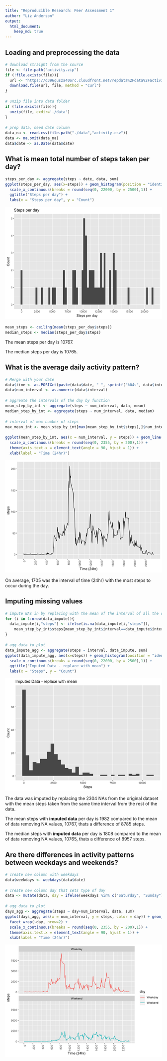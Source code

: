 ```yaml
---
title: "Reproducible Research: Peer Assessment 1"
author: "Liz Anderson"
output: 
  html_document:
    keep_md: true
---
```

## Loading and preprocessing the data



```r
# download straight from the source
file <- file.path("activity.zip")
if (!file.exists(file)){
  url <- "https://d396qusza40orc.cloudfront.net/repdata%2Fdata%2Factivity.zip"
  download.file(url, file, method = "curl")
}

# unzip file into data folder
if (file.exists(file)){
  unzip(file, exdir='./data')
}

# prep data, need date column
data_na <- read.csv(file.path("./data","activity.csv"))
data <- na.omit(data_na)
data$date <- as.Date(data$date)
```


## What is mean total number of steps taken per day?

```r
steps_per_day <- aggregate(steps ~ date, data, sum)
ggplot(steps_per_day, aes(x=steps)) + geom_histogram(position = "identity", binwidth = 300) +
  scale_x_continuous(breaks = round(seq(0, 22000, by = 2500),1)) +
  ggtitle("Steps per day") + 
  labs(x = "Steps per day", y = "Count")
```

![](figure/steps_per_day-1.png)<!-- -->

```r
mean_steps <- ceiling(mean(steps_per_day$steps))
median_steps <- median(steps_per_day$steps)
```
The mean steps per day is 10767.

The median steps per day is 10765.


## What is the average daily activity pattern?

```r
# Merge with your date
data$time <- as.POSIXct(paste(data$date, " ", sprintf("%04s", data$interval)), format = "%Y-%m-%d %H%M")
data$num_interval <- as.numeric(data$interval)

# aggreate the intervals of the day by function
mean_step_by_int <- aggregate(steps ~ num_interval, data, mean)
median_step_by_int <- aggregate(steps ~ num_interval, data, median)

# interval of max number of steps
max_mean_int <- mean_step_by_int[max(mean_step_by_int$steps),]$num_interval

ggplot(mean_step_by_int, aes(x = num_interval, y = steps)) + geom_line() +
  scale_x_continuous(breaks = round(seq(0, 2355, by = 200),1)) + 
  theme(axis.text.x = element_text(angle = 90, hjust = 1)) + 
  xlab(label = "Time (24hr)")
```

![](figure/avg_daily-1.png)<!-- -->

On average, 1705 was the interval of time (24hr) with the most steps to occur during the day.


## Imputing missing values



```r
# impute NAs in by replacing with the mean of the interval of all the days
for (i in 1:nrow(data_impute)){
  data_impute[i,"steps"] <- ifelse(is.na(data_impute[i,"steps"]), 
    mean_step_by_int$steps[mean_step_by_int$interval==data_impute$interval[i]],data_impute[i,"steps"])
}

# agg data to plot
data_impute_agg <- aggregate(steps ~ interval, data_impute, sum)
ggplot(data_impute_agg, aes(x=steps)) + geom_histogram(position = "identity", binwidth = 300) +
  scale_x_continuous(breaks = round(seq(0, 22000, by = 2500),1)) +
  ggtitle("Imputed Data - replace with mean") + 
  labs(x = "Steps", y = "Count")
```

![](figure/impute_plot-1.png)<!-- -->


The data was imputed by replacing the 2304 NAs from the original dataset with the mean steps taken from the same time interval from the rest of the data.

The mean steps with <b>imputed data</b> per day is 1982 compared to the mean of data removing NA values, 10767, thats a difference of 8785 steps.

The median steps  with <b>imputed data</b> per day is 1808 compared to the mean of data removing NA values, 10765, thats a difference of 8957 steps.


## Are there differences in activity patterns between weekdays and weekends?

```r
# create new column with weekdays
data$weekdays <- weekdays(data$date)

# create new column day that sets type of day
data <- mutate(data, day = ifelse(weekdays %in% c("Saturday", "Sunday"), "Weekend", "Weekday"))

# agg data to plot
days_agg <- aggregate(steps ~ day+num_interval, data, sum)
ggplot(days_agg, aes(x = num_interval, y = steps, color = day)) + geom_line() +
  facet_wrap(~day, nrow=2) +
  scale_x_continuous(breaks = round(seq(0, 2355, by = 200),1)) + 
  theme(axis.text.x = element_text(angle = 90, hjust = 1)) + 
  xlab(label = "Time (24hr)")
```

![](figure/weekdays-1.png)<!-- -->
